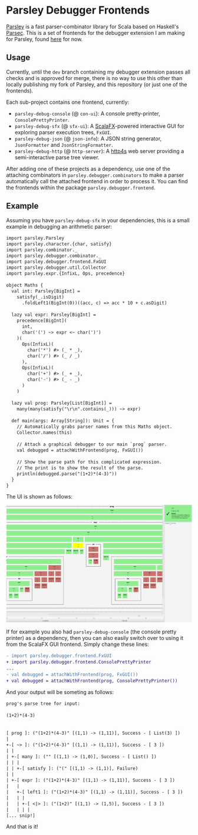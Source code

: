 # Parsley Debugger Frontends

[Parsley](https://github.com/j-mie6/Parsley) is a fast parser-combinator library for Scala based on
Haskell's [Parsec](https://hackage.haskell.org/package/parsec).
This is a set of frontends for the debugger extension I am making for Parsley, found [here](https://github.com/MF42-DZH/parsley/tree/dev) for now.

## Usage

Currently, until the `dev` branch containing my debugger extension passes all checks and is approved for merge, there is no way to use this other than locally publishing my fork of Parsley, and this repository (or just one of the frontends).

Each sub-project contains one frontend, currently:
- `parsley-debug-console` (@ `con-ui`): A console pretty-printer, `ConsolePrettyPrinter`.
- `parsley-debug-sfx` (@ `sfx-ui`): A [ScalaFX](https://www.scalafx.org/)-powered interactive GUI for exploring parser execution trees, `FxGUI`.
- `parsley-debug-json` (@ `json-info`): A JSON string generator, `JsonFormatter` and `JsonStringFormatter`.
- `parsley-debug-http` (@ `http-server`): A [http4s](https://http4s.org/) web server providing a semi-interactive parse tree viewer.

After adding one of these projects as a dependency, use one of the attaching combinators in `parsley.debugger.combinators` to make a parser automatically call the attached frontend in order to process it. You can find the frontends within the package `parsley.debugger.frontend`.

## Example

Assuming you have `parsley-debug-sfx` in your dependencies, this is a small example in debugging an arithmetic parser:

```
import parsley.Parsley
import parsley.character.{char, satisfy}
import parsley.combinator._
import parsley.debugger.combinator._
import parsley.debugger.frontend.FxGUI
import parsley.debugger.util.Collector
import parsley.expr.{InfixL, Ops, precedence}

object Maths {
  val int: Parsley[BigInt] =
    satisfy(_.isDigit)
      .foldLeft1(BigInt(0))((acc, c) => acc * 10 + c.asDigit)

  lazy val expr: Parsley[BigInt] =
    precedence[BigInt](
      int,
      char('(') ~> expr <~ char(')')
    )(
      Ops(InfixL)(
        char('*') #> (_ * _),
        char('/') #> (_ / _)
      ),
      Ops(InfixL)(
        char('+') #> (_ + _),
        char('-') #> (_ - _)
      )
    )

  lazy val prog: Parsley[List[BigInt]] =
    many(many(satisfy("\r\n".contains(_))) ~> expr)

  def main(args: Array[String]): Unit = {
    // Automatically grabs parser names from this Maths object.
    Collector.names(this)

    // Attach a graphical debugger to our main `prog` parser.
    val debugged = attachWithFrontend(prog, FxGUI())

    // Show the parse path for this complicated expression.
    // The print is to show the result of the parse.
    println(debugged.parse("(1+2)*(4-3)"))
  }
}
```

The UI is shown as follows:

![An interactive GUI window displaying the paths the parser has taken during execution.](/media/parse-arith.png?raw=true)

If for example you also had `parsley-debug-console` (the console pretty printer) as a dependency, then you can also easily switch over to using it from the ScalaFX GUI frontend. Simply change these lines:

```diff
- import parsley.debugger.frontend.FxGUI
+ import parsley.debugger.frontend.ConsolePrettyPrinter
...
- val debugged = attachWithFrontend(prog, FxGUI())
+ val debugged = attachWithFrontend(prog, ConsolePrettyPrinter())
```

And your output will be someting as follows:

```
prog's parse tree for input:

(1+2)*(4-3)


[ prog ]: ("(1+2)*(4-3)" [(1,1) -> (1,11)], Success - [ List(3) ])
|
+-[ ~> ]: ("(1+2)*(4-3)" [(1,1) -> (1,11)], Success - [ 3 ])
| |
| +-[ many ]: ("" [(1,1) -> (1,0)], Success - [ List() ])
| | |
| | +-[ satisfy ]: ("(" [(1,1) -> (1,1)], Failure)
| |
| +-[ expr ]: ("(1+2)*(4-3)" [(1,1) -> (1,11)], Success - [ 3 ])
|   |
|   +-[ left1 ]: ("(1+2)*(4-3)" [(1,1) -> (1,11)], Success - [ 3 ])
|   | |
|   | +-[ <|> ]: ("(1+2)" [(1,1) -> (1,5)], Success - [ 3 ])
|   | | |
[... snip!]
```

And that is it!
